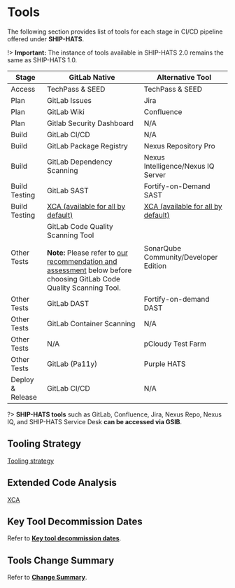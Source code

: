 # Tools

The following section provides list of tools for each stage in CI/CD pipeline offered under **SHIP-HATS**. 

!> **Important:** The instance of tools available in SHIP-HATS 2.0 remains the same as SHIP-HATS 1.0. 


|Stage|GitLab Native|Alternative Tool|
|---|---|---|
|Access|TechPass & SEED|TechPass & SEED|
|Plan|GitLab Issues|Jira 	
|Plan|GitLab Wiki| Confluence 
|Plan|Gitlab Security Dashboard|N/A|	
|Build|GitLab CI/CD|N/A|
|Build|GitLab Package Registry|Nexus Repository Pro|
|Build|GitLab Dependency Scanning|Nexus Intelligence/Nexus IQ Server|
|Build Testing |GitLab SAST |Fortify-on-Demand SAST
|Build Testing|[XCA (available for all by default)](#extended-code-analysis) |[XCA (available for all by default)](#extended-code-analysis) 
|Other Tests|GitLab Code Quality Scanning Tool <br> <br>**Note:** Please refer to [our recommendation and assessment](#gitlab-vs-sonarqube) below before choosing GitLab Code Quality Scanning Tool. |SonarQube Community/Developer Edition
|Other Tests|GitLab DAST|Fortify-on-demand DAST
|Other Tests|GitLab Container Scanning|N/A
|Other Tests|N/A|pCloudy Test Farm
|Other Tests|GitLab (Pa11y)|Purple HATS
|Deploy & Release|GitLab CI/CD|N/A|

?> **SHIP-HATS tools** such as GitLab, Confluence, Jira, Nexus Repo, Nexus IQ, and SHIP-HATS Service Desk **can be accessed via GSIB**.

## Tooling Strategy

[Tooling strategy](./snippets/tooling-strategy.md ':include')

## Extended Code Analysis

[XCA](./snippets/extended-code-analysis.md ':include')

## Key Tool Decommission Dates

Refer to [**Key tool decommission dates**](https://docs.developer.tech.gov.sg/docs/ship-hats-migration/ship-hats-migration-what-to-expect?id=key-tool-decommission-dates).

## Tools Change Summary

Refer to [**Change Summary**](https://docs.developer.tech.gov.sg/docs/ship-hats-migration/ship-hats-migration-overview?id=change-summary).

<!--

|Stage|GitLab Native|Alternative Tool|
|---|---|---|
|Access|TechPass & SEED|TechPass & SEED|
|Plan|GitLab Issues/Wiki|Jira Cloud, Confluence Cloud (new!)
|Build|GitLab CI/CD<br><br>GitLab Package Registry<br><br>GitLab Dependency Scanning|NA<br><br>Nexus Repo<br><br>Nexus Intelligence|
|Build Testing|GitLab SAST|Fortify-on-Demand (new!)
|Other Tests|GitLab Code Quality Scanning Tool <br><br>GitLab DAST<br><br>GitLab Container Scanning<br><br>NA|SonarQube Developer Edition (On-Prem)<br><br>Fortify-on-demand (new!)<br><br>NA<br><br>pCloudy Test Farm
|Deploy & Release|GitLab CI/CD|NA|

-->